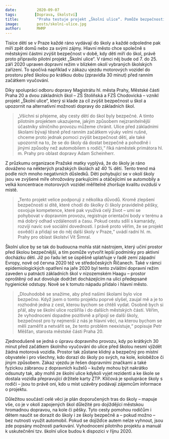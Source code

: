 ```yaml
---
date:         2020-09-07
tags:        [Doprava, školství]
title:        "Praha testuje projekt „Školní ulice“. Pomůže bezpečnosti dětí při provozu v okolí základních škol"
image: 	      posts/skolni-ulice.jpg
author:       MHMP
---
```


Tisíce dětí se v Praze každé ráno vydávají do školy a každé odpoledne pak míří zpět domů nebo za svými zájmy. Hlavní město chce společně s městskými částmi zvýšit bezpečnost v době, kdy děti míří do škol, právě proto připravilo pilotní projekt „Školní ulice“. V rámci něj bude od 7. do 25. září 2020 upraven dopravní režim v blízkém okolí vybraných školských zařízení. To spočívá například v zákazu vjezdu motorových vozidel do prostoru před školou po krátkou dobu (zpravidla 30 minut) před ranním začátkem vyučování.

Díky spolupráci odboru dopravy Magistrátu hl. města Prahy, Městské části Praha 20 a dvou základních škol – ZŠ Stoliňská a FZŠ Chodovická – vznikl projekt „Školní ulice“, který si klade za cíl zvýšit bezpečnost u škol a upozornit na alternativní možnosti dopravy do základních škol.

> „Všichni si přejeme, aby cesty dětí do škol byly bezpečné. A tímto pilotním projektem ukazujeme, jakým způsobem nejzranitelnější účastníky silničního provozu můžeme chránit. Ulice před základními školami bývají těsně před ranním začátkem výuky velmi rušné, chceme proto jednak pomoci zvýšit bezpečnost dětí, ale také upozornit na to, že se do školy dá dostat bezpečně a pohodlně i jinými způsoby než automobilem s rodiči,“ říká náměstek primátora hl. m. Prahy pro oblast dopravy Adam Scheinherr.

Z průzkumu organizace Pražské matky vyplývá, že do školy je ráno dováženo na některých pražských školách až 40 % dětí. Tento trend má podle nich mnoho negativních důsledků. Děti pohybující se v okolí školy jsou ve zvýšené míře ohrožovány parkujícími a otáčejícími se automobily a velká koncentrace motorových vozidel měřitelně zhoršuje kvalitu ovzduší v místě.

> „Tento projekt velice podporuji z několika důvodů. Kromě zlepšení bezpečnosti si dítě, které chodí do školky či školy pravidelně pěšky, osvojuje kompetence, které pak využívá celý život – umí se pohybovat v dopravním provozu, registruje orientační body v terénu a má dobrý odhad vzdálenosti a času. Pokud cestu sdílí s kamarády, rozvíjí navíc své sociální dovednosti. I právě proto věřím, že se projekt osvědčí a přidají se do něj další školy v Praze,“ uvádí radní hl. m. Prahy pro oblast školství Vít Šimral.

Školní ulice by se tak do budoucna mohla stát nástrojem, který učiní prostor před školou bezpečnější, a tím pomůže vytvořit lepší podmínky pro aktivní docházku dětí. Již po řadu let se úspěšně uplatňuje v řadě zemí západní Evropy, nově od června 2020 též ve středočeských Říčanech. Také v rámci epidemiologických opatření na jaře 2020 byl tento zvláštní dopravní režim zaveden u patnácti základních škol v nizozemském Haagu – prostor oproštěný od aut dovoluje dodržet docházejícím na ulici předepsané hygienické odstupy. Nově se k tomuto nápadu přidalo i hlavní město.

> „Dlouhodobě se snažíme, aby před našimi školami bylo více bezpečno. Když jsem o tomto projektu poprvé slyšel, zaujal mě a je to rozhodně jedna z cest, kterou bychom se chtěli vydat. Osobně bych si přál, aby se školní ulice rozšířila i do dalších městských částí. Věřím, že vyhodnocení dopadne pozitivně a připojí se další školy, bezpečnost pro ty nejmenší z nás je hlavní věcí, na kterou bychom se měli zaměřit a netvářit se, že tento problém neexistuje,“ popisuje Petr Měšťan, starosta městské části Praha 20.

Zjednodušeně se jedná o úpravu dopravního provozu, kdy po krátkých 30 minut před začátkem školního vyučování do ulice před školou nesmí vjíždět žádná motorová vozidla. Prostor tak zůstane klidný a bezpečný pro místní obyvatele i pro všechny, kdo dorazí do školy po svých, na kole, koloběžce či jiným způsobem. Zákaz vjezdu je řešen dopravními značkami a také fyzickou zábranou z dopravních kuželů – kužely mohou být nakrátko odsunuty tak, aby mohli ze školní ulice kdykoli vyjet rezidenti a ke škole se dostala vozidla přepravující držitele karty ZTP. Klíčová je spolupráce školy s rodiči – jsou to právě oni, kdo u míst uzávěry podávají zájemcům informace o projektu.

Důležitou součástí celé věci je plán doporučených tras do školy – mapuje vše, co je v okolí zapojených škol důležité pro dojíždějící městskou hromadnou dopravou, na kole či pěšky. Tyto cesty pomohou rodičům i dětem naučit se dorazit do školy i ze školy bezpečně a – pokud možno – bez nutnosti využít automobil. Pokud se dojížďce autem nelze vyhnout, jsou zde popsány možnosti parkování. Vyhodnocení pilotního projektu a manuál k uskutečnění tzv. školní ulice budou k dispozici v říjnu 2020.
